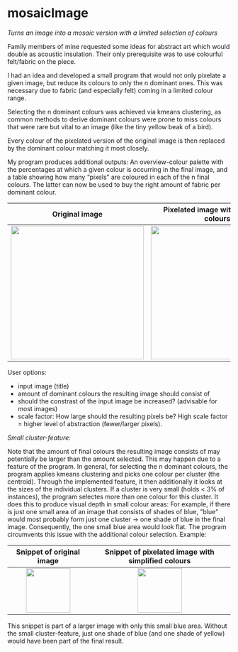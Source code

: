 # mosaicImage
*Turns an image into a mosaic version with a limited selection of colours*

Family members of mine requested some ideas for abstract art which would double as acoustic insulation. Their only prerequisite was to use colourful felt/fabric on the piece. 

I had an idea and developed a small program that would not only pixelate a given image, but reduce its colours to only the n dominant ones. This was necessary due to fabric (and especially felt) coming in a limited colour range. 

Selecting the n dominant colours was achieved via kmeans clustering, as common methods to derive dominant colours were prone to miss colours that were rare but vital to an image (like the tiny yellow beak of a bird). 

Every colour of the pixelated version of the original image is then replaced by the dominant colour matching it most closely. 

My program produces additional outputs: An overview-colour palette with the percentages at which a given colour is occurring in the final image, and a table showing how many “pixels” are coloured in each of the n final colours. The latter can now be used to buy the right amount of fabric per dominant colour.

Original image           | Pixelated image with simplified colours      |  Colour palette 
:-----------------------:|:----------------------------------------------:|:---------------:
<img src="https://user-images.githubusercontent.com/53763279/156440543-2a3710ce-6467-4b5a-8daf-d7da86e2e4c4.JPG" height="300" > | <img src="https://user-images.githubusercontent.com/53763279/156440552-49313705-84f2-46ba-bf6f-bd62197e6fce.jpg" height="300" > | <img src="https://user-images.githubusercontent.com/53763279/156440567-afb4a6e3-293a-408e-b319-e2f7a13ac621.jpg" height="300" >

User options: 
- input image (title)
- amount of dominant colours the resulting image should consist of 
- should the constrast of the input image be increased? (advisable for most images)
- scale factor: How large should the resulting pixels be? High scale factor = higher level of abstraction (fewer/larger pixels). 

*Small cluster-feature:*

Note that the amount of final colours the resulting image consists of may potentially be larger than the amount selected. This may happen due to a feature of the program. 
In general, for selecting the n dominant colours, the program applies kmeans clustering and picks one colour per cluster (the centroid). Through the implemented feature, it then additionally it looks at the sizes of the individual clusters. If a cluster is very small (holds < 3% of instances), the program selectes more than one colour for this cluster. It does this to produce visual depth in small colour areas: For example, if there is just one small area of an image that consists of shades of blue, "blue" would most probably form just one cluster -> one shade of blue in the final image. Consequently, the one small blue area would look flat. The program circumvents this issue with the additional colour selection. Example: 

Snippet of original image           | Snippet of pixelated image with simplified colours     
:----------------------------------:|:-----------------------------------------------------:
<img src="https://user-images.githubusercontent.com/53763279/156447009-59f63d87-94e5-4769-9746-95563942e5c5.png" height="100" > | <img src="https://user-images.githubusercontent.com/53763279/156447043-f1dc30b9-ef6f-458a-a180-4eff7b00a0d6.png" height="100" > 

This snippet is part of a larger image with only this small blue area. Without the small cluster-feature, just one shade of blue (and one shade of yellow) would have been part of the final result. 

